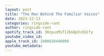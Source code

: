 ```yaml
---
layout: post
title: "The Man Behind The Familiar Voices"
date: 2023-12-13
categories: ringside-rant
author: ringside-rant
spotify_track_id: 3HzpusMsT1JbGQpVcXGCfy
youtube_video_id: 
apple_track_id: 1000638440098
youtube_metadata: 
---
```


